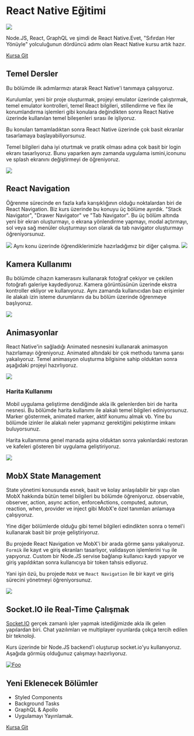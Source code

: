 # React Native Eğitimi

[![](https://mehmetseven.net/content/images/2019/04/mehmet-seven-react-native.jpg)](http://bit.ly/reactnative_)

Node.JS, React, GraphQL ve şimdi de React Native.Evet, "Sıfırdan Her Yönüyle" yolculuğunun dördüncü adımı olan React Native kursu artık hazır.

[Kursa Git](http://bit.ly/reactnative_)


## Temel Dersler

Bu bölümde ilk adımlarmızı atarak React Native'i tanımaya çalışıyoruz.

Kurulumlar, yeni bir proje oluşturmak, projeyi emulator üzerinde çalıştırmak, temel emulator kontrolleri, temel React bilgileri, stillendirme ve flex ile konumlandırma işlemleri gibi konulara değindikten sonra React Native üzerinde kullanılan temel bileşenleri sırası ile işliyoruz.

Bu konuları tamamladıktan sonra React Native üzerinde çok basit ekranlar tasarlamaya başlayabiliyorsunuz.

Temel bilgileri daha iyi oturtmak ve pratik olması adına çok basit bir login ekranı tasarlıyoruz. Bunu yaparken aynı zamanda uygulama ismini,iconunu ve splash ekranını değiştirmeyi de öğreniyoruz.

![](https://mehmetseven.net/content/images/2019/04/login-page-project.jpg)

## React Navigation

Öğrenme sürecinde en fazla kafa karışıklığının olduğu noktalardan biri de React Navigation. Biz kurs üzerinde bu konuyu üç bölüme ayırdık. "Stack Navigator", "Drawer Navigator" ve "Tab Navigator". Bu üç bölüm altında yeni bir ekran oluşturmayı, o ekrana yönlendirme yapmayı, modal açtırmayı, sol veya sağ menüler oluşturmayı son olarak da tab navigator oluşturmayı öğreniyorsunuz.

![](https://mehmetseven.net/content/images/2019/04/react-navigation.jpg)
Aynı konu üzerinde öğrendiklerimizle hazırladığımız bir diğer çalışma.
![](https://mehmetseven.net/content/images/2019/04/react-navigation-2-min.jpg)

## Kamera Kullanımı

Bu bölümde cihazın kamerasını kullanarak fotoğraf çekiyor ve çekilen fotoğrafı galeriye kaydediyoruz. Kamera görüntüsünün üzerinde ekstra kontroller ekliyor ve kullanıyoruz.
Aynı zamanda kullanıcıdan bazı erişimler ile alakalı izin isteme durumlarını da bu bölüm üzerinde öğrenmeye başlıyoruz.

![](https://mehmetseven.net/content/images/2019/04/camera-min.jpg)

## Animasyonlar

React Native'in sağladığı Animated nesnesini kullanarak animasyon hazırlamayı öğreniyoruz. Animated altındaki bir çok methodu tanıma şansı yakalıyoruz.
Temel animasyon oluşturma bilgisine sahip olduktan sonra aşağıdaki projeyi hazırlıyoruz.

![](https://camo.githubusercontent.com/d32e94654705170d776cf629c0570b3d9e9fdb9a/68747470733a2f2f6d656469612e67697068792e636f6d2f6d656469612f317a6c43707664453946634564757957396e2f736f757263652e676966)

### Harita Kullanımı

Mobil uygulama geliştirme dendiğinde akla ilk gelenlerden biri de harita nesnesi. Bu bölümde harita kullanımı ile alakalı temel bilgileri ediniyorsunuz. Marker göstermek, animated marker, aktif konumu almak vb.
Yine bu bölümde izinler ile alakalı neler yapmanız gerektiğini pekiştirme imkanı buluyorsunuz.

Harita kullanımına genel manada aşina olduktan sonra yakınlardaki restoran ve kafeleri gösteren bir uygulama geliştiriyoruz.

![](https://mehmetseven.net/content/images/2019/04/nearby-min.jpg)

## MobX State Management

State yönetimi konusunda esnek, basit ve kolay anlaşılabilir bir yapı olan MobX hakkında bütün temel bilgileri bu bölümde öğreniyoruz.
observable, observer, action, async action, enforceActions, computed, autorun, reaction, when, provider ve inject gibi MobX'e özel tanımları anlamaya çalışıyoruz.

Yine diğer bölümlerde olduğu gibi temel bilgileri edindikten sonra o temel'i kullanarak basit bir proje geliştiriyoruz.

Bu projede React Navigation ve MobX'i bir arada görme şansı yakalıyoruz. `Formik` ile kayıt ve giriş ekranları tasarlıyor, validasyon işlemlerini `Yup` ile yapıyoruz.
Custom bir Node.JS servise bağlanıp kullanıcı kaydı yapıyor ve giriş yapıldıktan sonra kullanıcıya bir token tahsis ediyoruz.

Yani işin özü, bu projede `MobX` ve `React Navigation` ile bir kayıt ve giriş sürecini yönetmeyi öğreniyorsunuz.

![](https://mehmetseven.net/content/images/2019/04/movieapp-min-1.jpg)

## Socket.IO ile Real-Time Çalışmak

[Socket.IO](https://socket.io/) gerçek zamanlı işler yapmak istediğimizde akla ilk gelen yapılardan biri.
Chat yazılımları ve multiplayer oyunlarda çokça tercih edilen bir teknoloji.

Kurs üzerinde bir Node.JS backend'i oluşturup socket.io'yu kullanıyoruz. Aşağıda görmüş olduğunuz çalışmayı hazırlıyoruz.

[![Foo](https://mehmetseven.net/content/images/2019/04/socketio-min-play.jpg)](https://mehmetseven.net/content/images/socketio-rn.mp4)

## Yeni Eklenecek Bölümler

- Styled Components
- Background Tasks
- GraphQL & Apollo
- Uygulamayı Yayınlamak.


[Kursa Git](http://bit.ly/reactnative_)
